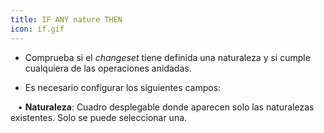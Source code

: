 ```yaml
---
title: IF ANY nature THEN
icon: if.gif
---
```


* Comprueba si el *changeset* tiene definida una naturaleza y si cumple cualquiera de las operaciones anidadas.

* Es necesario configurar los siguientes campos: <br />

&nbsp; &nbsp;• **Naturaleza**: Cuadro desplegable donde aparecen solo las naturalezas existentes. Solo se puede seleccionar una.

